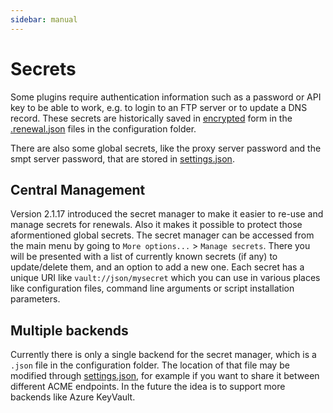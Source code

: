 ```yaml
---
sidebar: manual
---
```


# Secrets

Some plugins require authentication information such as a password or API key
to be able to work, e.g. to login to an FTP server or to update a DNS record.
These secrets are historically saved in [encrypted](/manual/advanced-use/encryption) 
form in the [.renewal.json](/manual/advanced-use/renewal-management) files in the 
configuration folder.

There are also some global secrets, like the proxy server password and the smpt 
server password, that are stored in [settings.json](/reference/settings).

## Central Management

Version 2.1.17 introduced the secret manager to make it easier to re-use and manage
secrets for renewals. Also it makes it possible to protect those aformentioned global 
secrets. The secret manager can be accessed from the main menu by going to 
`More options...` > `Manage secrets`. There you will be presented with a list of currently 
known secrets (if any) to update/delete them, and an option to add a new one. Each secret 
has a unique URI like `vault://json/mysecret` which you can use in various places like 
configuration files, command line arguments or script installation parameters.

## Multiple backends

Currently there is only a single backend for the secret manager, which is a `.json` file 
in the configuration folder. The location of that file may be modified through
[settings.json](/reference/settings), for example if you want to share it between different
ACME endpoints. In the future the idea is to support more backends like Azure KeyVault.